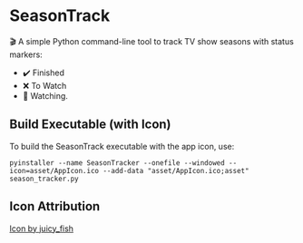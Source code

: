 # SeasonTrack

🎬 A simple Python command-line tool to track TV show seasons with status markers:

-   ✔️ Finished
-   ❌ To Watch
-   🚫 Watching.

## Build Executable (with Icon)

To build the SeasonTrack executable with the app icon, use:

```
pyinstaller --name SeasonTracker --onefile --windowed --icon=asset/AppIcon.ico --add-data "asset/AppIcon.ico;asset"  season_tracker.py
```

## Icon Attribution

<a href="https://www.freepik.com/icon/document_15122444#fromView=search&page=1&position=74&uuid=f41b4218-93e4-4d8b-8d0e-30fd50fbcab3">Icon by juicy_fish</a>
